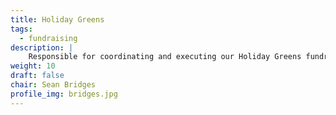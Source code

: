 ```yaml
---
title: Holiday Greens
tags:
  - fundraising
description: |
    Responsible for coordinating and executing our Holiday Greens fundraiser
weight: 10
draft: false
chair: Sean Bridges
profile_img: bridges.jpg
---
```

